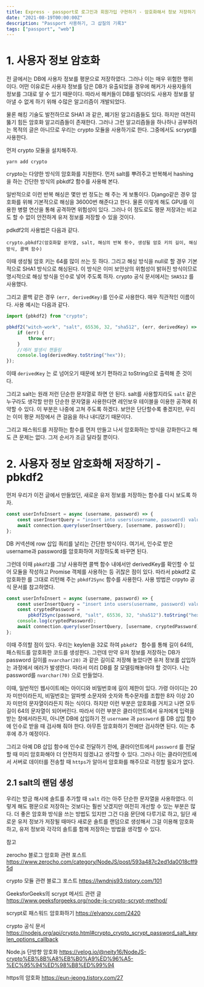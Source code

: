```yaml
---
title: Express - passport로 로그인과 회원가입 구현하기 - 암호화해서 정보 저장하기
date: "2021-08-19T00:00:00Z"
description: "Passport 사용하기, 그 삽질의 기록3"
tags: ["passport", "web"]
---
```


# 1. 사용자 정보 암호화

전 글에서는 DB에 사용자 정보를 평문으로 저장하였다. 그러나 이는 매우 위험한 행위이다. 어떤 이유로든 사용자 정보를 담은 DB가 유출되었을 경우에 해커가 사용자들의 정보를 그대로 알 수 있기 때문이다. 따라서 해커들이 DB를 털더라도 사용자 정보를 알아낼 수 없게 하기 위해 수많은 알고리즘이 개발되었다.

물론 해킹 기술도 발전하므로 SHA1 과 같은, 폐기된 알고리즘들도 있다. 하지만 여전히 뚫기 힘든 암호화 알고리즘들이 존재한다. 그러나 그런 알고리즘들을 하나하나 공부하려는 목적의 글은 아니므로 우리는 crypto 모듈을 사용하기로 한다. 그중에서도 scrypt를 사용한다.

먼저 crypto 모듈을 설치해주자.

```
yarn add crypto
```

crypto는 다양한 방식의 암호화를 지원한다. 먼저 salt를 뿌려주고 반복해서 hashing을 하는 간단한 방식의 pbkdf2 함수를 사용해 본다. 

일반적으로 이런 반복 해싱은 몇만 번 정도는 해 주는 게 보통이다. Django같은 경우 암호화를 위해 기본적으로 해싱을 36000번 해준다고 한다. 물론 이렇게 해도 GPU를 이용한 병렬 연산을 통해 공격하면 위험성이 있다. 그러나 이 정도로도 평문 저장과는 비교도 할 수 없이 안전하게 유저 정보를 저장할 수 있을 것이다.

pdkdf2의 사용법은 다음과 같다.

```
crypto.pbkdf2(암호화할 문자열, salt, 해싱의 반복 횟수, 생성될 암호 키의 길이, 해싱 방식, 콜백 함수)
```

이때 생성될 암호 키는 64를 많이 쓰는 듯 하다. 그리고 해싱 방식을 null로 할 경우 기본적으로 SHA1 방식으로 해싱된다. 이 방식은 이미 보안상의 위험성이 밝혀진 방식이므로 명시적으로 해싱 방식을 인수로 넣어 주도록 하자. crypto 공식 문서에서는 `SHA512` 를 사용했다.

그리고 콜백 같은 경우 `(err, derivedKey)`를 인수로 사용한다. 매우 직관적인 이름이다. 사용 예시는 다음과 같다.

```javascript
import {pbkdf2} from "crypto";

pbkdf2("witch-work", "salt", 65536, 32, "sha512", (err, derivedKey) => {
    if (err) {
        throw err;
    }
    //에러 발생시 핸들링
    console.log(derivedKey.toString("hex"));
});
```

이때 `derivedKey` 는 <Buffer> 로 넘어오기 때문에 보기 편하라고 toString으로 출력해 준 것이다.

그리고 salt는 원래 저런 단순한 문자열로 하면 안 된다. salt를 사용할지라도 `salt` 같은 누구라도 생각할 만한 단순한 문자열을 사용한다면 레인보우 테이블을 이용한 공격에 취약할 수 있다. 이 부분은 나중에 고쳐 주도록 하겠다. 보안은 단단할수록 좋겠지만, 우리는 이미 평문 저장에서 큰 걸음을 하나 내디뎠기 때문이다. 

그리고 패스워드를 저장하는 함수를 먼저 만들고 나서 암호화하는 방식을 강화한다고 해도 큰 문제는 없다. 그저 순서가 조금 달라질 뿐이다.

# 2. 사용자 정보 암호화해 저장하기 - pbkdf2

먼저 우리가 이전 글에서 만들었던, 새로운 유저 정보를 저장하는 함수를 다시 보도록 하자.

```javascript
const userInfoInsert = async (username, password) => {
    const userInsertQuery = "insert into users(username, password) values(?,?)";
    await connection.query(userInsertQuery, [username, password]);
};
```

DB 커넥션에 row 삽입 쿼리를 날리는 간단한 방식이다. 여기서, 인수로 받은 username과 password를 암호화하여 저장하도록 바꾸면 된다.

그런데 이때 `pbkdf2`를 그냥 사용하면 콜백 함수 내에서만 derivedKey를 확인할 수 있어 모듈을 작성하고 Promise 객체를 사용하는 등 귀찮은 점이 있다. 따라서 pbkdf2 로 암호화한 <Buffer> 를 그대로 리턴해 주는 `pbkdf2Sync` 함수를 사용한다. 사용 방법은 crpyto 공식 문서를 참고하였다.

```js
const userInfoInsert = async (username, password) => {
    const userInsertQuery = "insert into users(username, password) values(?,?)";
    const cryptedPassword =
        pbkdf2Sync(password, "salt", 65536, 32, "sha512").toString("hex");
    console.log(cryptedPassword);
    await connection.query(userInsertQuery, [username, cryptedPassword]);
};
```

이때 주의할 점이 있다. 우리는 keylen을 32로 하여 `pbkdf2 ` 함수를 통해 길이 64의, 패스워드를 암호화한 코드를 생성한다. 그런데 만약 유저 정보를 저장하는 DB가 password 길이를 `nvarchar(20)` 과 같은 길이로 저장해 놓았다면 유저 정보를 삽입하는 과정에서 에러가 발생한다. 따라서 미리 DB를 잘 모델링해놓아야 할 것이다. 나는 password를 `nvarchar(70)` 으로 만들었다.

이때, 일반적인 웹사이트에는 아이디와 비밀번호에 길이 제한이 있다. 가령 아이디는 20자 미만이라든지, 비밀번호는 알파벳 소문자와 숫자와 특수문자를 조합한 8자 이상 20자 미만의 문자열이라든지 하는 식이다. 하지만 이런 부분은 암호화를 거치고 나면 모두 길이 64의 문자열이 되어버린다. 따라서 이런 부분은 클라이언트에서 유저에게 입력을 받는 창에서라든지, 아니면 DB에 삽입하기 전 `username` 과 `password` 를 DB 삽입 함수에 인수로 받을 때 검사해 줘야 한다. 아무튼 암호화하기 전에만 검사하면 된다. 이는 추후에 추가 예정이다.

그리고 아예 DB 삽입 함수에 인수로 전달하기 전에, 클라이언트에서 `password` 를 전달할 때 미리 암호화해야 더 안전하지 않겠냐고 생각할 수 있다. 그러나 이는 클라이언트에서 서버로 데이터를 전송할 때 `https`가 알아서 암호화를 해주므로 걱정할 필요가 없다.

## 2.1 salt의 랜덤 생성

우리는 방금 해시에 솔트를 추가할 때 `salt` 라는 아주 단순한 문자열을 사용하였다. 이렇게 해도 평문으로 저장하는 것보다는 훨씬 낫겠지만 여전히 개선할 수 있는 부분은 많다. 더 좋은 암호화 방식을 쓰는 방법도 있지만 그건 다음 문단에 다루기로 하고, 일단 새로운 유저 정보가 저장될 때마다 새로운 솔트를 랜덤으로 생성해서 그걸 이용해 암호화하고, 유저 정보와 각각의 솔트를 함께 저장하는 방법을 생각할 수 있다.







참고

zerocho 블로그 암호화 관련 포스트 https://www.zerocho.com/category/NodeJS/post/593a487c2ed1da0018cff95d

crypto 모듈 관련 블로그 포스트 https://lwndnjs93.tistory.com/101

GeeksforGeeks의 scrypt 메서드 관련 글 https://www.geeksforgeeks.org/node-js-crypto-scrypt-method/

scrypt로 패스워드 암호화하기 https://elvanov.com/2420

crypto 공식 문서 https://nodejs.org/api/crypto.html#crypto_crypto_scrypt_password_salt_keylen_options_callback

Node.js 단방향 암호화 https://velog.io/@neity16/NodeJS-crypto%EB%8B%A8%EB%B0%A9%ED%96%A5-%EC%95%94%ED%98%B8%ED%99%94

https의 암호화 https://eun-jeong.tistory.com/27
